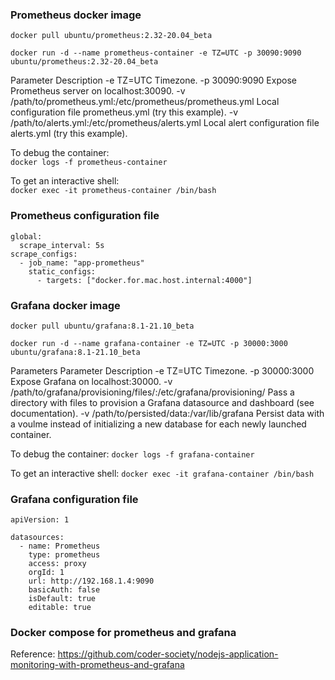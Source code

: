 ### Prometheus docker image
```
docker pull ubuntu/prometheus:2.32-20.04_beta

docker run -d --name prometheus-container -e TZ=UTC -p 30090:9090 ubuntu/prometheus:2.32-20.04_beta
```

Parameter	Description
-e TZ=UTC	Timezone.
-p 30090:9090	Expose Prometheus server on localhost:30090.
-v /path/to/prometheus.yml:/etc/prometheus/prometheus.yml	Local configuration file prometheus.yml (try this example).
-v /path/to/alerts.yml:/etc/prometheus/alerts.yml	Local alert configuration file alerts.yml (try this example).

To debug the container:\
`docker logs -f prometheus-container`

To get an interactive shell:\
`docker exec -it prometheus-container /bin/bash`

### Prometheus configuration file

```
global:
  scrape_interval: 5s
scrape_configs:
  - job_name: "app-prometheus"
    static_configs:
      - targets: ["docker.for.mac.host.internal:4000"]
```

### Grafana docker image
```
docker pull ubuntu/grafana:8.1-21.10_beta

docker run -d --name grafana-container -e TZ=UTC -p 30000:3000 ubuntu/grafana:8.1-21.10_beta
```
Parameters
Parameter	Description
-e TZ=UTC	Timezone.
-p 30000:3000	Expose Grafana on localhost:30000.
-v /path/to/grafana/provisioning/files/:/etc/grafana/provisioning/	Pass a directory with files to provision a Grafana datasource and dashboard (see documentation).
-v /path/to/persisted/data:/var/lib/grafana	Persist data with a voulme instead of initializing a new database for each newly launched container.

To debug the container: `docker logs -f grafana-container`

To get an interactive shell: `docker exec -it grafana-container /bin/bash`

### Grafana configuration file
```
apiVersion: 1

datasources:
  - name: Prometheus
    type: prometheus
    access: proxy
    orgId: 1
    url: http://192.168.1.4:9090
    basicAuth: false
    isDefault: true
    editable: true
```

### Docker compose for prometheus and grafana
Reference: https://github.com/coder-society/nodejs-application-monitoring-with-prometheus-and-grafana